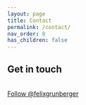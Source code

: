 ```yaml
---
layout: page
title: Contact
permalink: /contact/
nav_order: 8
has_children: false
---
```


## Get in touch   
<br>
<a href="https://twitter.com/felixgrunberger?ref_src=twsrc%5Etfw" class="twitter-follow-button" data-size="large" data-show-count="false">Follow @felixgrunberger</a><script async src="https://platform.twitter.com/widgets.js" charset="utf-8"></script>

